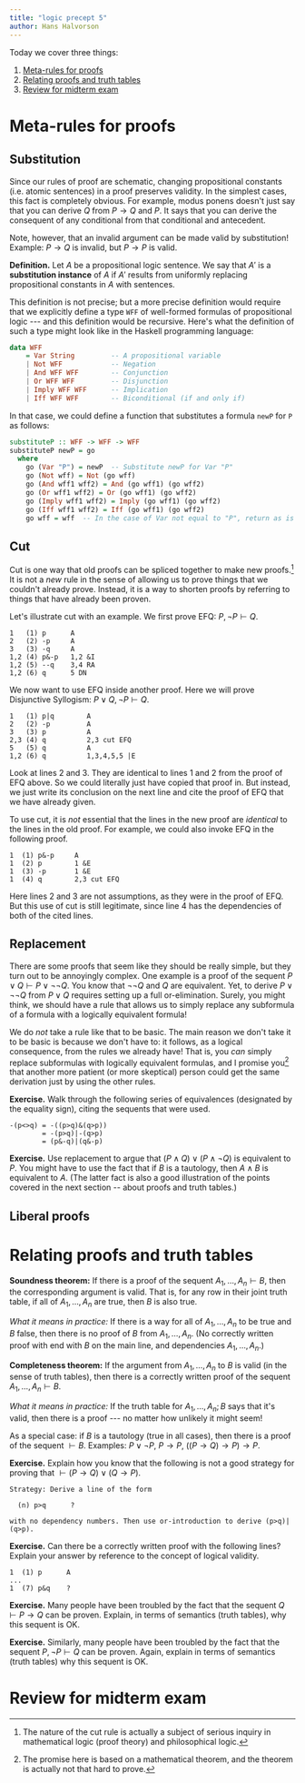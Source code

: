 ```yaml
---
title: "logic precept 5"
author: Hans Halvorson
---
```


Today we cover three things: 

1. [Meta-rules for proofs](#meta-rules-for-proofs)
2. [Relating proofs and truth tables](#relating-proofs-and-truth-tables)
3. [Review for midterm exam](#review-for-midterm-exam)


# Meta-rules for proofs

## Substitution

Since our rules of proof are schematic, changing propositional
constants (i.e. atomic sentences) in a proof preserves validity. In
the simplest cases, this fact is completely obvious. For example,
modus ponens doesn't just say that you can derive $Q$ from $P\to Q$
and $P$. It says that you can derive the consequent of any conditional
from that conditional and antecedent.

Note, however, that an invalid argument can be made valid by
substitution! Example: $P\to Q$ is invalid, but $P\to P$ is valid.

**Definition.** Let $A$ be a propositional logic sentence. We say that
$A'$ is a **substitution instance** of $A$ if $A'$ results from
uniformly replacing propositional constants in $A$ with sentences.

This definition is not precise; but a more precise definition would
require that we explicitly define a type `WFF` of well-formed formulas
of propositional logic --- and this definition would be
recursive. Here's what the definition of such a type might look like
in the Haskell programming language:

```haskell
data WFF
    = Var String         -- A propositional variable
    | Not WFF            -- Negation
    | And WFF WFF        -- Conjunction
    | Or WFF WFF         -- Disjunction
    | Imply WFF WFF      -- Implication
    | Iff WFF WFF        -- Biconditional (if and only if)
```

In that case, we could define a function that substitutes a formula
`newP` for `P` as follows:

```haskell
substituteP :: WFF -> WFF -> WFF
substituteP newP = go
  where
    go (Var "P") = newP  -- Substitute newP for Var "P"
    go (Not wff) = Not (go wff)
    go (And wff1 wff2) = And (go wff1) (go wff2)
    go (Or wff1 wff2) = Or (go wff1) (go wff2)
    go (Imply wff1 wff2) = Imply (go wff1) (go wff2)
    go (Iff wff1 wff2) = Iff (go wff1) (go wff2)
    go wff = wff  -- In the case of Var not equal to "P", return as is
```


## Cut

Cut is one way that old proofs can be spliced together to make new
proofs.[^1] It is not a *new* rule in the sense of allowing us to
prove things that we couldn't already prove. Instead, it is a way to
shorten proofs by referring to things that have already been proven.

Let's illustrate cut with an example. We first prove EFQ: $P,\neg
P\vdash Q$.

```
1   (1) p      A
2   (2) -p     A
3   (3) -q     A
1,2 (4) p&-p   1,2 &I
1,2 (5) --q    3,4 RA
1,2 (6) q      5 DN
```

We now want to use EFQ inside another proof. Here we will prove
Disjunctive Syllogism: $P\vee Q,\neg P\vdash Q$. 

```
1   (1) p|q        A
2   (2) -p         A
3   (3) p          A
2,3 (4) q          2,3 cut EFQ
5   (5) q          A
1,2 (6) q          1,3,4,5,5 |E
```

Look at lines 2 and 3. They are identical to lines 1 and 2 from the
proof of EFQ above. So we could literally just have copied that proof
in. But instead, we just write its conclusion on the next line and
cite the proof of EFQ that we have already given.

To use cut, it is *not* essential that the lines in the new proof are
*identical* to the lines in the old proof. For example, we could also
invoke EFQ in the following proof.

```
1  (1) p&-p     A
1  (2) p        1 &E
1  (3) -p       1 &E
1  (4) q        2,3 cut EFQ
```

Here lines 2 and 3 are not assumptions, as they were in the proof of
EFQ. But this use of cut is still legitimate, since line 4 has the
dependencies of both of the cited lines.






## Replacement

There are some proofs that seem like they should be really simple, but
they turn out to be annoyingly complex. One example is a proof of the
sequent $P\vee Q\vdash P\vee \neg\neg Q$. You know that $\neg \neg Q$
and $Q$ are equivalent. Yet, to derive $P\vee\neg\neg Q$ from $P\vee
Q$ requires setting up a full or-elimination. Surely, you might think,
we should have a rule that allows us to simply replace any subformula
of a formula with a logically equivalent formula! 

We do *not* take a rule like that to be basic. The main reason we
don't take it to be basic is because we don't have to: it follows, as
a logical consequence, from the rules we already have! That is, you
*can* simply replace subformulas with logically equivalent formulas,
and I promise you[^2] that another more patient (or more skeptical) person
could get the same derivation just by using the other rules.

**Exercise.** Walk through the following series of equivalences
(designated by the equality sign), citing the sequents that were
used. 

```
-(p<>q) = -((p>q)&(q>p))
        = -(p>q)|-(q>p)
		= (p&-q)|(q&-p)
```

**Exercise.** Use replacement to argue that $(P\wedge Q)\vee (P\wedge
\neg Q)$ is equivalent to $P$. You might have to use the fact that if
$B$ is a tautology, then $A\wedge B$ is equivalent to $A$. (The latter
fact is also a good illustration of the points covered in the next
section -- about proofs and truth tables.)




## Liberal proofs 






# Relating proofs and truth tables 

**Soundness theorem:** If there is a proof of the sequent $A_1,\dots
,A_n\vdash B$, then the corresponding argument is valid. That is, for
any row in their joint truth table, if all of $A_1,\dots ,A_n$ are
true, then $B$ is also true.

*What it means in practice:* If there is a way for all of $A_1,\dots
,A_n$ to be true and $B$ false, then there is no proof of $B$ from
$A_1,\dots ,A_n$. (No correctly written proof with end with $B$ on the
main line, and dependencies $A_1,\dots ,A_n$.)

**Completeness theorem:** If the argument from $A_1,\dots ,A_n$ to $B$
is valid (in the sense of truth tables), then there is a correctly
written proof of the sequent $A_1,\dots ,A_n\vdash B$.

*What it means in practice:* If the truth table for $A_1,\dots ,A_n;B$
says that it's valid, then there is a proof --- no matter how unlikely
it might seem! 

As a special case: if $B$ is a tautology (true in all cases), then
there is a proof of the sequent $\vdash B$. Examples: $P\vee\neg P$,
$P\to P$, $((P\to Q)\to P)\to P$.

**Exercise.** Explain how you know that the following is not a good
strategy for proving that $\vdash (P\to Q)\vee (Q\to P)$. 

```
Strategy: Derive a line of the form

  (n) p>q      ?
   
with no dependency numbers. Then use or-introduction to derive (p>q)|(q>p).
```

**Exercise.** Can there be a correctly written proof with the
following lines? Explain your answer by reference to the concept of
logical validity.

```
1  (1) p      A
...
1  (7) p&q    ?
```

**Exercise.** Many people have been troubled by the fact that the
sequent $Q\vdash P\to Q$ can be proven. Explain, in terms of semantics
(truth tables), why this sequent is OK. 

**Exercise.** Similarly, many people have been troubled by the fact
that the sequent $P,\neg P\vdash Q$ can be proven. Again, explain in
terms of semantics (truth tables) why this sequent is OK. 


# Review for midterm exam

[^1]: The nature of the cut rule is actually a subject of serious
inquiry in mathematical logic (proof theory) and philosophical logic.

[^2]: The promise here is based on a mathematical theorem, and the
theorem is actually not that hard to prove.
